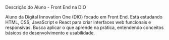 Descrição do Aluno - Front End na DIO

Aluno da Digital Innovation One (DIO) focado em Front End. Está estudando HTML, CSS, JavaScript e React para criar interfaces web funcionais e responsivas. Busca aplicar o que aprende na prática, entendendo conceitos básicos de desenvolvimento e usabilidade.
